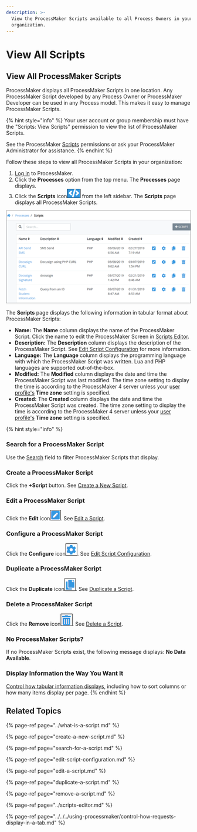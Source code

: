 ```yaml
---
description: >-
  View the ProcessMaker Scripts available to all Process Owners in your
  organization.
---
```


# View All Scripts

## View All ProcessMaker Scripts

ProcessMaker displays all ProcessMaker Scripts in one location. Any ProcessMaker Script developed by any Process Owner or ProcessMaker Developer can be used in any Process model. This makes it easy to manage ProcessMaker Scripts.

{% hint style="info" %}
Your user account or group membership must have the "Scripts: View Scripts" permission to view the list of ProcessMaker Scripts.

See the ProcessMaker [Scripts](../../../processmaker-administration/permission-descriptions-for-users-and-groups.md#scripts) permissions or ask your ProcessMaker Administrator for assistance.
{% endhint %}

Follow these steps to view all ProcessMaker Scripts in your organization:

1. [Log in](../../../using-processmaker/log-in.md#log-in) to ProcessMaker.
2. Click the **Processes** option from the top menu. The **Processes** page displays.
3. Click the **Scripts** icon![](../../../.gitbook/assets/scripts-icon-processes.png) from the left sidebar. The **Scripts** page displays all ProcessMaker Scripts.

![&quot;Scripts&quot; page displays all ProcessMaker Scripts in your organization](../../../.gitbook/assets/scripts-page-processes.png)

The **Scripts** page displays the following information in tabular format about ProcessMaker Scripts:

* **Name:** The **Name** column displays the name of the ProcessMaker Script. Click the name to edit the ProcessMaker Screen in [Scripts Editor](../scripts-editor.md).
* **Description:** The **Description** column displays the description of the ProcessMaker Script. See [Edit Script Configuration](edit-script-configuration.md#edit-configuration-information-about-a-processmaker-script) for more information.
* **Language:** The **Language** column displays the programming language with which the ProcessMaker Script was written. Lua and PHP languages are supported out-of-the-box.
* **Modified:** The **Modified** column displays the date and time the ProcessMaker Script was last modified. The time zone setting to display the time is according to the ProcessMaker 4 server unless your [user profile's](../../../using-processmaker/profile-settings.md#change-your-profile-settings) **Time zone** setting is specified.
* **Created:** The **Created** column displays the date and time the ProcessMaker Script was created. The time zone setting to display the time is according to the ProcessMaker 4 server unless your [user profile's](../../../using-processmaker/profile-settings.md#change-your-profile-settings) **Time zone** setting is specified.

{% hint style="info" %}
### Search for a ProcessMaker Script

Use the [Search](search-for-a-script.md#search-for-a-processmaker-script) field to filter ProcessMaker Scripts that display.

### Create a ProcessMaker Script

Click the **+Script** button. See [Create a New Script](create-a-new-script.md#create-a-new-processmaker-script).

### Edit a ProcessMaker Script

Click the **Edit** icon![](../../../.gitbook/assets/edit-icon.png). See [Edit a Script](edit-a-script.md).

### Configure a ProcessMaker Script

Click the **Configure** icon![](../../../.gitbook/assets/configure-process-icon-processes-page-processes.png). See [Edit Script Configuration](edit-script-configuration.md#edit-configuration-information-about-a-processmaker-script).

### Duplicate a ProcessMaker Script

Click the **Duplicate** icon![](../../../.gitbook/assets/duplicate-script-processes.png). See [Duplicate a Script](duplicate-a-script.md#duplicate-a-processmaker-script).

### Delete a ProcessMaker Script

Click the **Remove** icon![](../../../.gitbook/assets/trash-icon-process-modeler-processes.png). See [Delete a Script](remove-a-script.md#delete-a-processmaker-script).

### No ProcessMaker Scripts?

If no ProcessMaker Scripts exist, the following message displays: **No Data Available**.

### Display Information the Way You Want It

[Control how tabular information displays](../../../using-processmaker/control-how-requests-display-in-a-tab.md), including how to sort columns or how many items display per page.
{% endhint %}

## Related Topics

{% page-ref page="../what-is-a-script.md" %}

{% page-ref page="create-a-new-script.md" %}

{% page-ref page="search-for-a-script.md" %}

{% page-ref page="edit-script-configuration.md" %}

{% page-ref page="edit-a-script.md" %}

{% page-ref page="duplicate-a-script.md" %}

{% page-ref page="remove-a-script.md" %}

{% page-ref page="../scripts-editor.md" %}

{% page-ref page="../../../using-processmaker/control-how-requests-display-in-a-tab.md" %}

